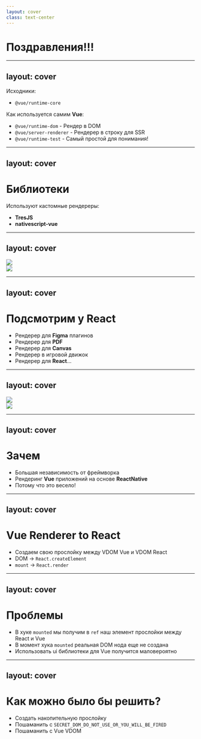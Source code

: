 ```yaml
---
layout: cover
class: text-center
---
```


<script setup>
import { ref, onUnmounted, getCurrentInstance, watch } from 'vue';
import {useNav} from "@slidev/client"; 
import JSConfetti from 'js-confetti';

const jsConfetti = new JSConfetti();

const instance = getCurrentInstance();
const { currentSlideNo } = useNav();

watch(currentSlideNo, (id) => {
  if (id === instance.setupState.$page) {
    jsConfetti.addConfetti({
      confettiColors: ['#ffbe0b', '#fb5607', '#ff006e', '#8338ec', '#3a86ff'],
      confettiRadius: 10,
      confettiNumber: 150,
    })
  }
});
</script>

# Поздравления!!!

---
layout: cover
---

Исходники:
- `@vue/runtime-core`

<v-click>

<div mb-5 />

Как используется самим **Vue**:

</v-click>

<v-clicks at="1">

- `@vue/runtime-dom` - Рендер в DOM
- `@vue/server-renderer` - Рендерер в строку для SSR
- `@vue/runtime-test` - Самый простой для понимания!

</v-clicks>

---
layout: cover
---

# Библиотеки 

Используют кастомные рендереры:

<v-clicks>

- **TresJS**
- **nativescript-vue**

</v-clicks>

---
layout: cover
---

<img class="absolute center w-[740px]" src="/img/loev.jpg" />
<div class="absolute top-0 left-0 w-full h-full backdrop-blur-[30px]" />
<img class="absolute center w-[740px]" src="/img/loev.jpg" />

---
layout: cover
---

# Подсмотрим у React

<v-clicks>

- Рендерер для **Figma** плагинов
- Рендерер для **PDF**
- Рендерер для **Canvas**
- Рендерер в игровой движок
- Рендерер для **React**...

</v-clicks>

---
layout: cover
---

<img class="absolute center w-[740px]" src="/img/render.png" />
<div class="absolute top-0 left-0 w-full h-full backdrop-blur-[30px]" />
<img class="absolute center w-[740px]" src="/img/render.png" />

---
layout: cover
---

# Зачем

<v-clicks>

- Большая независимость от фреймворка
- Рендеринг **Vue** приложений на основе **ReactNative**
- Потому что это весело!

</v-clicks>

---
layout: cover
---

# Vue Renderer to React

<v-clicks>

- Создаем свою прослойку между VDOM Vue и VDOM React
- DOM -> `React.createElement`
- `mount` -> `React.render`

</v-clicks>

---
layout: cover
---

# Проблемы

<v-clicks>

- В хуке `mounted` мы получим в `ref` наш элемент прослойки между React и Vue
- В момент хука `mounted` реальная DOM нода еще не создана
- Использовать ui библиотеки для Vue получится маловероятно

</v-clicks>

---
layout: cover
---

# Как можно было бы решить?

<v-clicks>

- Создать накопительную прослойку
- Пошаманить с `SECRET_DOM_DO_NOT_USE_OR_YOU_WILL_BE_FIRED`
- Пошаманить с Vue VDOM

</v-clicks>
